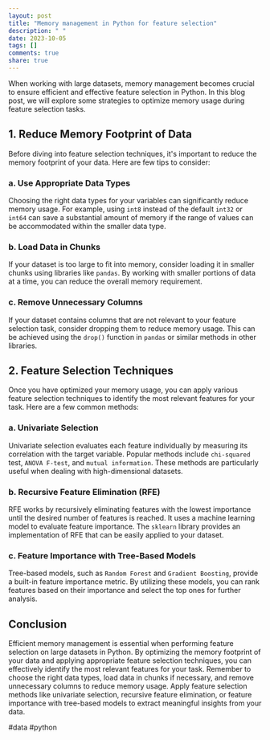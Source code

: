 ```yaml
---
layout: post
title: "Memory management in Python for feature selection"
description: " "
date: 2023-10-05
tags: []
comments: true
share: true
---
```


When working with large datasets, memory management becomes crucial to ensure efficient and effective feature selection in Python. In this blog post, we will explore some strategies to optimize memory usage during feature selection tasks.

## 1. Reduce Memory Footprint of Data

Before diving into feature selection techniques, it's important to reduce the memory footprint of your data. Here are few tips to consider:

### a. Use Appropriate Data Types

Choosing the right data types for your variables can significantly reduce memory usage. For example, using `int8` instead of the default `int32` or `int64` can save a substantial amount of memory if the range of values can be accommodated within the smaller data type.

### b. Load Data in Chunks

If your dataset is too large to fit into memory, consider loading it in smaller chunks using libraries like `pandas`. By working with smaller portions of data at a time, you can reduce the overall memory requirement.

### c. Remove Unnecessary Columns

If your dataset contains columns that are not relevant to your feature selection task, consider dropping them to reduce memory usage. This can be achieved using the `drop()` function in `pandas` or similar methods in other libraries.

## 2. Feature Selection Techniques

Once you have optimized your memory usage, you can apply various feature selection techniques to identify the most relevant features for your task. Here are a few common methods:

### a. Univariate Selection

Univariate selection evaluates each feature individually by measuring its correlation with the target variable. Popular methods include `chi-squared` test, `ANOVA F-test`, and `mutual information`. These methods are particularly useful when dealing with high-dimensional datasets.

### b. Recursive Feature Elimination (RFE)

RFE works by recursively eliminating features with the lowest importance until the desired number of features is reached. It uses a machine learning model to evaluate feature importance. The `sklearn` library provides an implementation of RFE that can be easily applied to your dataset.

### c. Feature Importance with Tree-Based Models

Tree-based models, such as `Random Forest` and `Gradient Boosting`, provide a built-in feature importance metric. By utilizing these models, you can rank features based on their importance and select the top ones for further analysis.

## Conclusion

Efficient memory management is essential when performing feature selection on large datasets in Python. By optimizing the memory footprint of your data and applying appropriate feature selection techniques, you can effectively identify the most relevant features for your task. Remember to choose the right data types, load data in chunks if necessary, and remove unnecessary columns to reduce memory usage. Apply feature selection methods like univariate selection, recursive feature elimination, or feature importance with tree-based models to extract meaningful insights from your data.

#data #python